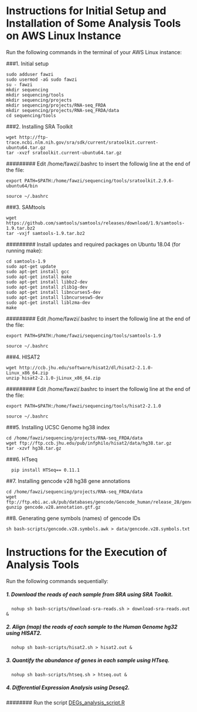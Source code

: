# Instructions for Initial Setup and Installation of Some Analysis Tools on AWS Linux Instance

Run the following commands in the terminal of your AWS Linux instance:

###1.  Initial setup

    sudo adduser fawzi
    sudo usermod -aG sudo fawzi
    su - fawzi
    mkdir sequencing
    mkdir sequencing/tools
    mkdir sequencing/projects
    mkdir sequencing/projects/RNA-seq_FRDA
    mkdir sequencing/projects/RNA-seq_FRDA/data
    cd sequencing/tools
    
###2. Installing SRA Toolkit
	
    wget http://ftp-trace.ncbi.nlm.nih.gov/sra/sdk/current/sratoolkit.current-ubuntu64.tar.gz
    tar -xvzf sratoolkit.current-ubuntu64.tar.gz
    
######### Edit /home/fawzi/.bashrc to insert the followig line at the end of the file:
                           
    export PATH=$PATH:/home/fawzi/sequencing/tools/sratoolkit.2.9.6-ubuntu64/bin 

    source ~/.bashrc

###3. SAMtools

    wget https://github.com/samtools/samtools/releases/download/1.9/samtools-1.9.tar.bz2
    tar -vxjf samtools-1.9.tar.bz2
    
######### Install updates and required packages on Ubuntu 18.04 (for running make):
    
    cd samtools-1.9
    sudo apt-get update
    sudo apt-get install gcc
    sudo apt-get install make
    sudo apt-get install libbz2-dev
    sudo apt-get install zlib1g-dev
    sudo apt-get install libncurses5-dev
    sudo apt-get install libncursesw5-dev
    sudo apt-get install liblzma-dev
    make
  
 ######### Edit /home/fawzi/.bashrc to insert the followig line at the end of the file:
    
    export PATH=$PATH:/home/fawzi/sequencing/tools/samtools-1.9

    source ~/.bashrc

###4. HISAT2

    wget http://ccb.jhu.edu/software/hisat2/dl/hisat2-2.1.0-Linux_x86_64.zip
    unzip hisat2-2.1.0-jLinux_x86_64.zip

######### Edit /home/fawzi/.bashrc to insert the followig line at the end of the file:
    
    export PATH=$PATH:/home/fawzi/sequencing/tools/hisat2-2.1.0
    
    source ~/.bashrc
	
###5. Installing UCSC Genome hg38 index

    cd /home/fawzi/sequencing/projects/RNA-seq_FRDA/data
    wget ftp://ftp.ccb.jhu.edu/pub/infphilo/hisat2/data/hg38.tar.gz
    tar -xzvf hg38.tar.gz
    
###6. HTseq

      pip install HTSeq== 0.11.1
    
##7. Installing gencode v28 hg38 gene annotations

    cd /home/fawzi/sequencing/projects/RNA-seq_FRDA/data
    wget ftp://ftp.ebi.ac.uk/pub/databases/gencode/Gencode_human/release_28/gencode.v28.annotation.gtf.gz
    gunzip gencode.v28.annotation.gtf.gz

##8. Generating gene symbols (names) of gencode IDs

    sh bash-scripts/gencode.v28.symbols.awk > data/gencode.v28.symbols.txt   

# Instructions for the Execution of Analysis Tools 

Run the following commands sequentially:

#####  1. Download the reads of each sample from SRA using SRA Toolkit.

      nohup sh bash-scripts/download-sra-reads.sh > download-sra-reads.out &       
 
##### 2.   Align (map) the reads of each sample to the Human Genome hg32 using HISAT2. 
                                                                     
      nohup sh bash-scripts/hisat2.sh > hisat2.out &

##### 3. Quantify the abundance of genes in each sample using HTseq.
      
      nohup sh bash-scripts/htseq.sh > htseq.out &

 
##### 4. Differential Expression Analysis using Deseq2.

######## Run the script [DEGs_analysis_script.R]()        